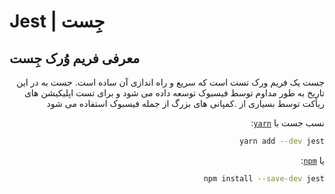 # Jest | جِست
##  معرفی فریم وُرک جِست 
<div dir="rtl">
جست یک فریم ورک تست است که سریع و راه اندازی آن ساده است. جست به در این تاریخ به طور مداوم توسط فیسبوک توسعه داده می شود و برای تست اپلیکیشن های ریأکت توسط بسیاری از .کمپانی های بزرگ از جمله فیسبوک استفاده می شود
</div>


<div dir="rtl">

نسب جست با [`yarn`](https://yarnpkg.com/en/package/jest):

```bash
yarn add --dev jest
```

یا [`npm`](https://www.npmjs.com/package/jest):

```bash
npm install --save-dev jest
```

</div>
